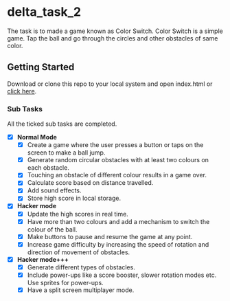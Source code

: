 # delta_task_2
The task is to made a game known as Color Switch. Color Switch is a simple game. Tap the ball and go through the circles and other obstacles of same color.
## Getting Started
Download or clone this repo to your local system and open index.html or [click here](https://priyanshudangi.github.io/delta_task_2/).
### Sub Tasks
All the ticked sub tasks are completed.
- [x] **Normal Mode**
    - [x] Create a game where the user presses a button or taps on the screen to make a ball jump.
    - [x] Generate random circular obstacles with at least two colours on each obstacle.
    - [x] Touching an obstacle of different colour results in a game over.
    - [x] Calculate score based on distance travelled.
    - [x] Add sound effects.
    - [x] Store high score in local storage.
- [x] **Hacker mode**
    - [x] Update the high scores in real time.
    - [x] Have more than two colours and add a mechanism to switch the colour of the ball.
    - [x] Make buttons to pause and resume the game at any point.
    - [x] Increase game difficulty by increasing the speed of rotation and direction of movement of obstacles.
- [x] **Hacker mode+++**
    - [x] Generate different types of obstacles.
    - [x] Include power-ups like a score booster, slower rotation modes etc. Use sprites for power-ups.
    - [x] Have a split screen multiplayer mode.